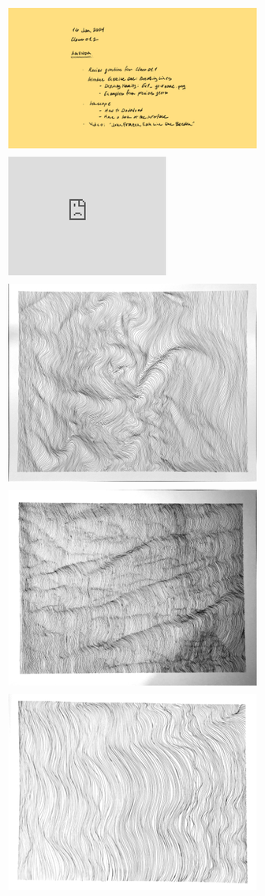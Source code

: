 ![Today's Agenda](images/250116_01-2.png)

<iframe height="240" width="320" allowfullscreen frameborder=0 src="https://echo360.org/media/85718dd6-98ea-4ef9-be06-d60e576ff833/public?autoplay=false&automute=false"></iframe>

![](images/Assignment_01_Above_Average.png)

![](images/Assignment_01_Average.png)

![](images/Assignment_01_Below_Average.png)
